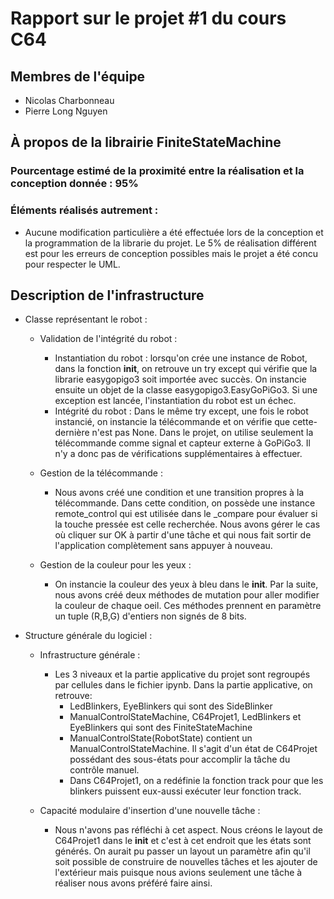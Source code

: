 # Rapport sur le projet #1 du cours C64

## Membres de l'équipe
+ Nicolas Charbonneau
+ Pierre Long Nguyen

## À propos de la librairie FiniteStateMachine

### Pourcentage estimé de la proximité entre la réalisation et la conception donnée : **95%**

### Éléments réalisés autrement :
+ Aucune modification particulière a été effectuée lors de la conception et la programmation de la librarie du projet. Le 5% de réalisation différent est pour les erreurs de conception possibles mais le projet a été concu pour respecter le UML. 
    
## Description de l'infrastructure
+ Classe représentant le robot :

    - Validation de l'intégrité du robot : 
        - Instantiation du robot :
        lorsqu'on crée une instance de Robot, dans la fonction __init__, on retrouve un try except qui vérifie que la librarie easygopigo3 soit importée avec succès. On instancie ensuite un objet de la classe easygopigo3.EasyGoPiGo3. Si une exception est lancée, l'instantiation du robot est un échec.
        - Intégrité du robot : 
        Dans le même try except, une fois le robot instancié, on instancie la télécommande et on vérifie que cette-dernière n'est pas None. Dans le projet, on utilise seulement la télécommande comme signal et capteur externe à GoPiGo3. Il n'y a donc pas de vérifications supplémentaires à effectuer.

    - Gestion de la télécommande :
        - Nous avons créé une condition et une transition propres à la télécommande. Dans cette condition, on possède une instance remote_control qui est utilisée dans le _compare pour évaluer si la touche pressée est celle recherchée. Nous avons gérer le cas où cliquer sur OK à partir d'une tâche et qui nous fait sortir de l'application complètement sans appuyer à nouveau. 

    - Gestion de la couleur pour les yeux : 
        - On instancie la couleur des yeux à bleu dans le __init__. Par la suite, nous avons créé deux méthodes de mutation pour aller modifier la couleur de chaque oeil. Ces méthodes prennent en paramètre un tuple (R,B,G) d'entiers non signés de 8 bits.

+ Structure générale du logiciel :
    - Infrastructure générale : 
        - Les 3 niveaux et la partie applicative du projet sont regroupés par cellules dans le fichier ipynb. Dans la partie applicative, on retrouve:
            - LedBlinkers, EyeBlinkers qui sont des SideBlinker
            - ManualControlStateMachine, C64Projet1, LedBlinkers et EyeBlinkers qui sont des FiniteStateMachine
            - ManualControlState(RobotState) contient un ManualControlStateMachine. Il s'agit d'un état de C64Projet possédant des sous-états pour accomplir la tâche du contrôle manuel.
            - Dans C64Projet1, on a redéfinie la fonction track pour que les blinkers puissent eux-aussi exécuter leur fonction track. 

    - Capacité modulaire d'insertion d'une nouvelle tâche :
        - Nous n'avons pas réfléchi à cet aspect. Nous créons le layout de C64Projet1 dans le __init__ et c'est à cet endroit que les états sont générés. On aurait pu passer un layout un paramètre afin qu'il soit possible de construire de nouvelles tâches et les ajouter de l'extérieur mais puisque nous avions seulement une tâche à réaliser nous avons préféré faire ainsi.